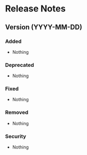 # Release Notes

## Version (YYYY-MM-DD)

### Added
- Nothing

### Deprecated
- Nothing

### Fixed
- Nothing

### Removed
- Nothing

### Security
- Nothing

